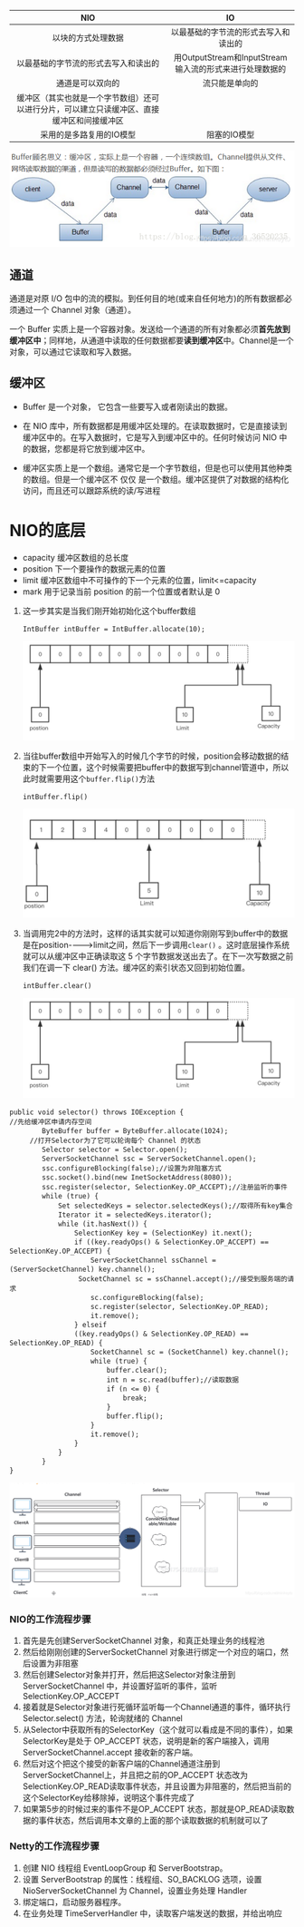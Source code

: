 |                             NIO                              |                            IO                            |
| :----------------------------------------------------------: | :------------------------------------------------------: |
|                      以块的方式处理数据                      |           以最基础的字节流的形式去写入和读出的           |
|             以最基础的字节流的形式去写入和读出的             | 用OutputStream和InputStream 输入流的形式来进行处理数据的 |
|                       通道是可以双向的                       |                      流只能是单向的                      |
| 缓冲区（其实也就是一个字节数组）还可以进行分片，可以建立只读缓冲区、直接缓冲区和间接缓冲区 |                                                          |
|                   采用的是多路复用的IO模型                   |                       阻塞的IO模型                       |

![img](io.assets/watermark,type_ZmFuZ3poZW5naGVpdGk,shadow_10,text_aHR0cHM6Ly9ibG9nLmNzZG4ubmV0L21pbmtleXRv,size_16,color_FFFFFF,t_70.png)

## 通道

通道是对原 I/O 包中的流的模拟。到任何目的地(或来自任何地方)的所有数据都必须通过一个 Channel 对象（通道）。

一个 Buffer 实质上是一个容器对象。发送给一个通道的所有对象都必须**首先放到缓冲区中**；同样地，从通道中读取的任何数据都要**读到缓冲区**中。Channel是一个对象，可以通过它读取和写入数据。

## 缓冲区

- Buffer 是一个对象， 它包含一些要写入或者刚读出的数据。

- 在 NIO 库中，所有数据都是用缓冲区处理的。在读取数据时，它是直接读到缓冲区中的。在写入数据时，它是写入到缓冲区中的。任何时候访问 NIO 中的数据，您都是将它放到缓冲区中。
- 缓冲区实质上是一个数组。通常它是一个字节数组，但是也可以使用其他种类的数组。但是一个缓冲区不 仅仅 是一个数组。缓冲区提供了对数据的结构化访问，而且还可以跟踪系统的读/写进程

# NIO的底层

- capacity 缓冲区数组的总长度
- position 下一个要操作的数据元素的位置
- limit 缓冲区数组中不可操作的下一个元素的位置，limit<=capacity
- mark 用于记录当前 position 的前一个位置或者默认是 0

1. 这一步其实是当我们刚开始初始化这个buffer数组

   ```
   IntBuffer intBuffer = IntBuffer.allocate(10);
   ```

   ![在这里插入图片描述](io.assets/30c5ab752b2235198f209d678d1690c0.png)

2. 当往buffer数组中开始写入的时候几个字节的时候，position会移动数据的结束的下一个位置，这个时候需要把buffer中的数据写到channel管道中，所以此时就需要用这个`buffer.flip()`方法

   ```
   intBuffer.flip()
   ```

   ![在这里插入图片描述](io.assets/8d32f886bf50efe632f17557ccd01bda.png)

3. 当调用完2中的方法时，这样的话其实就可以知道你刚刚写到buffer中的数据是在position---->limit之间，然后下一步调用`clear()` 。这时底层操作系统就可以从缓冲区中正确读取这 5 个字节数据发送出去了。在下一次写数据之前我们在调一下 clear() 方法。缓冲区的索引状态又回到初始位置。

   ```
   intBuffer.clear()
   ```

   ![在这里插入图片描述](io.assets/30c5ab752b2235198f209d678d1690c0-16630386346825.png)

```
public void selector() throws IOException {
//先给缓冲区申请内存空间
        ByteBuffer buffer = ByteBuffer.allocate(1024);
     //打开Selector为了它可以轮询每个 Channel 的状态
        Selector selector = Selector.open();
        ServerSocketChannel ssc = ServerSocketChannel.open();
        ssc.configureBlocking(false);//设置为非阻塞方式
        ssc.socket().bind(new InetSocketAddress(8080));
        ssc.register(selector, SelectionKey.OP_ACCEPT);//注册监听的事件
        while (true) {
            Set selectedKeys = selector.selectedKeys();//取得所有key集合
            Iterator it = selectedKeys.iterator();
            while (it.hasNext()) {
                SelectionKey key = (SelectionKey) it.next();
                if ((key.readyOps() & SelectionKey.OP_ACCEPT) == SelectionKey.OP_ACCEPT) {
                    ServerSocketChannel ssChannel = (ServerSocketChannel) key.channel();
                 SocketChannel sc = ssChannel.accept();//接受到服务端的请求
                    sc.configureBlocking(false);
                    sc.register(selector, SelectionKey.OP_READ);
                    it.remove();
                } elseif
                ((key.readyOps() & SelectionKey.OP_READ) == SelectionKey.OP_READ) {
                    SocketChannel sc = (SocketChannel) key.channel();
                    while (true) {
                        buffer.clear();
                        int n = sc.read(buffer);//读取数据
                        if (n <= 0) {
                            break;
                        }
                        buffer.flip();
                    }
                    it.remove();
                }
            }
        }
}
```

![img](io.assets/watermark,type_ZmFuZ3poZW5naGVpdGk,shadow_10,text_aHR0cHM6Ly9ibG9nLmNzZG4ubmV0L21pbmtleXRv,size_16,color_FFFFFF,t_70-166303890541710.png)

### NIO的工作流程步骤

1. 首先是先创建ServerSocketChannel 对象，和真正处理业务的线程池
2. 然后给刚刚创建的ServerSocketChannel 对象进行绑定一个对应的端口，然后设置为非阻塞
3. 然后创建Selector对象并打开，然后把这Selector对象注册到ServerSocketChannel 中，并设置好监听的事件，监听 SelectionKey.OP_ACCEPT
4. 接着就是Selector对象进行死循环监听每一个Channel通道的事件，循环执行 Selector.select() 方法，轮询就绪的 Channel
5. 从Selector中获取所有的SelectorKey（这个就可以看成是不同的事件），如果SelectorKey是处于 OP_ACCEPT 状态，说明是新的客户端接入，调用 ServerSocketChannel.accept 接收新的客户端。
6. 然后对这个把这个接受的新客户端的Channel通道注册到ServerSocketChannel上，并且把之前的OP_ACCEPT 状态改为SelectionKey.OP_READ读取事件状态，并且设置为非阻塞的，然后把当前的这个SelectorKey给移除掉，说明这个事件完成了
7. 如果第5步的时候过来的事件不是OP_ACCEPT 状态，那就是OP_READ读取数据的事件状态，然后调用本文章的上面的那个读取数据的机制就可以了

### Netty的工作流程步骤

1. 创建 NIO 线程组 EventLoopGroup 和 ServerBootstrap。
2. 设置 ServerBootstrap 的属性：线程组、SO_BACKLOG 选项，设置 NioServerSocketChannel 为 Channel，设置业务处理 Handler
3. 绑定端口，启动服务器程序。
4. 在业务处理 TimeServerHandler 中，读取客户端发送的数据，并给出响应